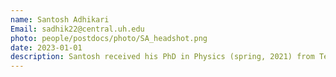 ```yaml
---
name: Santosh Adhikari
Email: sadhik22@central.uh.edu
photo: people/postdocs/photo/SA_headshot.png
date: 2023-01-01
description: Santosh received his PhD in Physics (spring, 2021) from Temple University. He is interested in machine learning-assisted understanding and discovery of novel materials
---
```

